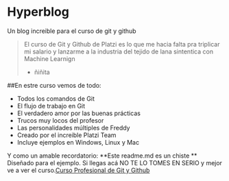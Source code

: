 # Hyperblog
Un blog increible para el curso de git y github
>El curso de Git y Github de Platzi es lo que me hacia falta pra triplicar mi salario y lanzarme a la industria del tejido de lana sintentica con Machine Learnign
>- ñiñita  

##En estre curso vemos de todo:

- Todos los comandos de Git
- El flujo de trabajo en Git
- El verdadero amor por las buenas prácticas 
- Trucos muy locos del profesor 
- Las personalidades múltiples de Freddy
- Creado por el increible Platzi Team 
- Incluye ejemplos en Windows, Linux y Mac

Y como un amable recordatorio: **Este readme.md es un chiste ** Diseñado para el ejemplo. Si llegas acá NO TE LO TOMES EN SERIO y mejor ve a ver el curso.[Curso Profesional de Git y Github](httphttps://platzi.com/clases/1557-git-github/19977-readmemd-es-una-excelente-practica/:// "Curso Profesional de Git y Github")